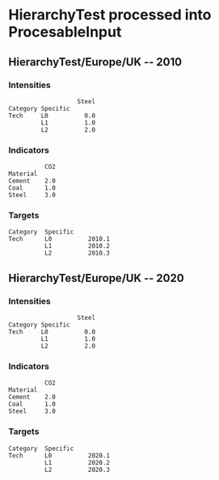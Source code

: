 # HierarchyTest processed into ProcesableInput

## HierarchyTest/Europe/UK -- 2010
### Intensities
```
                   Steel
Category Specific       
Tech     L0          0.0
         L1          1.0
         L2          2.0
```

### Indicators
```
          CO2
Material     
Cement    2.0
Coal      1.0
Steel     3.0
```

### Targets
```
Category  Specific
Tech      L0          2010.1
          L1          2010.2
          L2          2010.3
```

## HierarchyTest/Europe/UK -- 2020
### Intensities
```
                   Steel
Category Specific       
Tech     L0          0.0
         L1          1.0
         L2          2.0
```

### Indicators
```
          CO2
Material     
Cement    2.0
Coal      1.0
Steel     3.0
```

### Targets
```
Category  Specific
Tech      L0          2020.1
          L1          2020.2
          L2          2020.3
```
